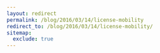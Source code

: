 ```yaml
---
layout: redirect
permalink: /blog/2016/03/14/license-mobility
redirect_to: /blog/2016/03/14/license-mobility/
sitemap:
  exclude: true
---
```

